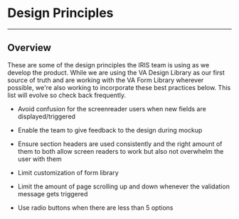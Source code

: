 
# Design Principles
---

## Overview
These are some of the design principles the IRIS team is using as we develop the product.  While we are using the VA Design Library as our first source of truth and are working with the VA Form Library wherever possible, we're also working to incorporate these best practices below.  This list will evolve so check back frequently.

* Avoid confusion for the screenreader users when new fields are displayed/triggered

* Enable the team to give feedback to the design during mockup

* Ensure section headers are used consistently and the right amount of them to both allow screen readers to work but also not overwhelm the user with them

* Limit customization of form library

* Limit the amount of page scrolling up and down whenever the validation message gets triggered

* Use radio buttons when there are less than 5 options
